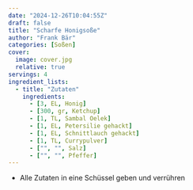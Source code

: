 ```yaml
---
date: "2024-12-26T10:04:55Z"
draft: false
title: "Scharfe Honigsoße"
author: "Frank Bär"
categories: [Soßen]
cover:
  image: cover.jpg
  relative: true
servings: 4
ingredient_lists:
  - title: "Zutaten"
    ingredients:
      - [3, EL, Honig]
      - [300, gr, Ketchup]
      - [1, TL, Sambal Oelek]
      - [1, EL, Petersilie gehackt]
      - [1, EL, Schnittlauch gehackt]
      - [1, TL, Currypulver]
      - ["", "", Salz]
      - ["", "", Pfeffer]
---
```


- Alle Zutaten in eine Schüssel geben und verrühren
